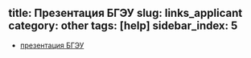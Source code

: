 title: Презентация БГЭУ
slug: links_applicant
category: other
tags: [help]
sidebar_index: 5
---

- [презентация БГЭУ](/files/BSEU_prezent.ppt)
